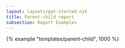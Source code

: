 ```yaml
---
layout: layouts/get-started.njk
title: Parent-child report
subsection: Report Examples
---
```


{% example "templates/parent-child", 1000 %}
